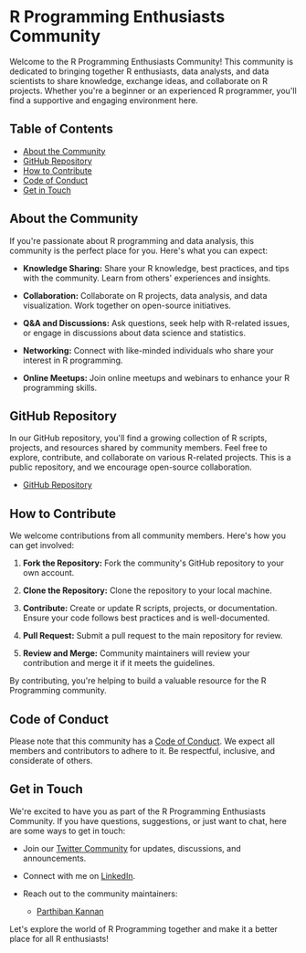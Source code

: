 # R Programming Enthusiasts Community

Welcome to the R Programming Enthusiasts Community! This community is dedicated to bringing together R enthusiasts, data analysts, and data scientists to share knowledge, exchange ideas, and collaborate on R projects. Whether you're a beginner or an experienced R programmer, you'll find a supportive and engaging environment here.

## Table of Contents

- [About the Community](#about-the-community)
- [GitHub Repository](#github-repository)
- [How to Contribute](#how-to-contribute)
- [Code of Conduct](#code-of-conduct)
- [Get in Touch](#get-in-touch)

## About the Community

If you're passionate about R programming and data analysis, this community is the perfect place for you. Here's what you can expect:

- **Knowledge Sharing:** Share your R knowledge, best practices, and tips with the community. Learn from others' experiences and insights.

- **Collaboration:** Collaborate on R projects, data analysis, and data visualization. Work together on open-source initiatives.

- **Q&A and Discussions:** Ask questions, seek help with R-related issues, or engage in discussions about data science and statistics.

- **Networking:** Connect with like-minded individuals who share your interest in R programming.

- **Online Meetups:** Join online meetups and webinars to enhance your R programming skills.

## GitHub Repository

In our GitHub repository, you'll find a growing collection of R scripts, projects, and resources shared by community members. Feel free to explore, contribute, and collaborate on various R-related projects. This is a public repository, and we encourage open-source collaboration.

- [GitHub Repository](https://github.com/Parthiban-Kannan/R-Programming-Community)

## How to Contribute

We welcome contributions from all community members. Here's how you can get involved:

1. **Fork the Repository:** Fork the community's GitHub repository to your own account.

2. **Clone the Repository:** Clone the repository to your local machine.

3. **Contribute:** Create or update R scripts, projects, or documentation. Ensure your code follows best practices and is well-documented.

4. **Pull Request:** Submit a pull request to the main repository for review.

5. **Review and Merge:** Community maintainers will review your contribution and merge it if it meets the guidelines.

By contributing, you're helping to build a valuable resource for the R Programming community.

## Code of Conduct

Please note that this community has a [Code of Conduct](CODE_OF_CONDUCT.md). 
We expect all members and contributors to adhere to it. Be respectful, inclusive, and considerate of others.

## Get in Touch

We're excited to have you as part of the R Programming Enthusiasts Community. If you have questions, suggestions, or just want to chat, here are some ways to get in touch:

- Join our [Twitter Community](https://twitter.com/i/communities/1711303835392594105) for updates, discussions, and announcements.

- Connect with me on [LinkedIn](https://www.linkedin.com/in/the-parthee/).

- Reach out to the community maintainers:
  - [Parthiban Kannan](mailto:hello@parthibankannan.com)

Let's explore the world of R Programming together and make it a better place for all R enthusiasts!
